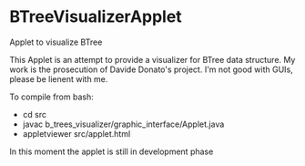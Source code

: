 # BTreeVisualizerApplet
Applet to visualize BTree

This Applet is an attempt to provide a visualizer for BTree data structure. 
My work is the prosecution of Davide Donato's project. 
I'm not good with GUIs, please be lienent with me. 

To compile from bash:

- cd src 
- javac b_trees_visualizer/graphic_interface/Applet.java
- appletviewer src/applet.html 

In this moment the applet is still in development phase

